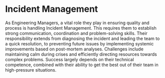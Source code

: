 # Incident Management

As Engineering Managers, a vital role they play in ensuring quality and process is handling Incident Management. This requires them to establish strong communication, coordination and problem-solving skills. Their responsibility extends from diagnosing the incident and leading the team to a quick resolution, to preventing future issues by implementing systemic improvements based on post-mortem analyses. Challenges include maintaining calm during crises and efficiently directing resources towards complex problems. Success largely depends on their technical competence, combined with their ability to get the best out of their team in high-pressure situations.